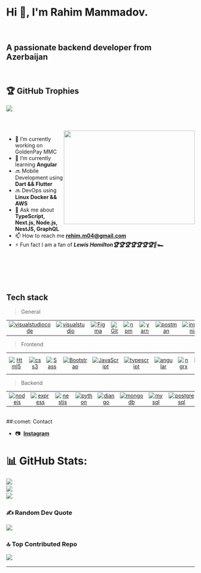 <h1 align="left">Hi 👋, I'm Rahim Mammadov.</h1>

<br>

<h2 align="left">A passionate backend developer from Azerbaijan</h2>
<br>
<div>

</div>

## 🏆 GitHub Trophies
![](https://github-profile-trophy.vercel.app/?username=RehimMammadov&theme=tokyonight&no-frame=true&no-bg=true&margin-w=4)

<br>
<br>
 
<a>
  <img src="https://user-images.githubusercontent.com/74038190/212749695-a6817c5a-a794-462b-afca-1b5ce7dd5e63.gif" alt="" align="right" width="350" height="250"/>
</a>

- 🔭 I’m currently working on GoldenPay MMC
- 🌱 I’m currently learning **Angular**
- 🔜 Mobile Development using **Dart && Flutter**
- 🔜 DevOps using **Linux Docker && AWS**
- 💬 Ask me about **TypeScript, Next.js, Node.js, NestJS, GraphQL**
- 📫 How to reach me **rehim.m04@gmail.com**
- ⚡ Fun fact I am a fan of <b><i>Lewis Hamilton🏆🏆🏆🏆🏆🏆🏆🏁🏎️</i></b>
  <br>
  <br>
  <br>
  <br>
  <br>
  <br>




<h2 align="left" id="rahim-stack">Tech stack</h2>

>  General
 
<table width='100%'>
  <tr>
   <td align="center" width="100"> 
        <a href="https://code.visualstudio.com/" target="_blank" rel="noreferrer"> 
            <img src="https://upload.wikimedia.org/wikipedia/commons/thumb/9/9a/Visual_Studio_Code_1.35_icon.svg/1200px-Visual_Studio_Code_1.35_icon.svg.png" alt="visualstudiocode" width="48" height="48"/> 
        </a>
    </td>
   <td align="center" width="100"> 
        <a href="https://visualstudio.microsoft.com/" target="_blank" rel="noreferrer"> 
            <img src="https://upload.wikimedia.org/wikipedia/commons/thumb/2/2c/Visual_Studio_Icon_2022.svg/1000px-Visual_Studio_Icon_2022.svg.png" alt="visualstudio" width="48" height="48"/> 
        </a>
    </td>
    <td align="center" width="100">
      <a href="https://www.figma.com/" >
        <img src="https://upload.wikimedia.org/wikipedia/commons/3/33/Figma-logo.svg" width="48" height="48" alt="Figma" />
      </a>
    </td>
    <td align="center" width="100">
      <a href="https://git-scm.com/" >
        <img src="https://upload.wikimedia.org/wikipedia/commons/thumb/3/3f/Git_icon.svg/1200px-Git_icon.svg.png" width="48" height="48" alt="Git" />
      </a>
    </td>
    <td align="center" width="100"> 
      <a href="https://www.npmjs.com/" >
        <img src="https://brandeps.com/icon-download/N/Npm-icon-vector-05.svg" width="48" height="48" alt="npm" />
      </a>
    </td>
   <td align="center" width="100"> 
      <a href="https://yarnpkg.com/" >
        <img src="https://seeklogo.com/images/Y/yarn-logo-F5E7A65FA2-seeklogo.com.png" width="48" height="48" alt="yarn" />
      </a>
    </td>
    <td align="center" width="100"> 
        <a href="https://www.postman.com/" target="_blank" rel="noreferrer"> 
            <img src="https://www.vectorlogo.zone/logos/getpostman/getpostman-icon.svg" alt="postman" width="48" height="48"/> 
        </a>
    </td>
   <td align="center" width="100"> 
        <a href="https://insomnia.rest/" target="_blank" rel="noreferrer"> 
            <img src="https://seeklogo.com/images/I/insomnia-logo-A35E09EB19-seeklogo.com.png" alt="insomnia" width="48" height="48"/> 
        </a>
    </td>
   <td align="center" width="100"> 
        <a href="https://www.beekeeperstudio.io" target="_blank" rel="noreferrer"> 
            <img src="https://dashboard.snapcraft.io/site_media/appmedia/2020/03/512x512_4JGJ8f7.png" alt="beekeeperstudio" width="48" height="48"/> 
        </a>
    </td>
   <td align="center" width="100"> 
        <a href="https://github.com/" target="_blank" rel="noreferrer"> 
            <img src="https://static-00.iconduck.com/assets.00/github-icon-2048x1988-jzvzcf2t.png" alt="github" width="48" height="48"/> 
        </a>
    </td>
   <td align="center" width="100"> 
        <a href="https://www.docker.com/" target="_blank" rel="noreferrer"> 
            <img src="https://cdn4.iconfinder.com/data/icons/logos-and-brands/512/97_Docker_logo_logos-512.png" alt="docker" width="48" height="48"/> 
        </a>
    </td>
  </tr> 
</table>

>  Frontend
 
<table width='100%'> 
    <tr>
        <td align="center" width="100">
            <a href="#rahim-stack">
              <img src="https://raw.githubusercontent.com/danielcranney/readme-generator/main/public/icons/skills/html5-colored.svg" width="48" height="48" alt="Html5" />
            </a>
        </td>
        <td align="center" width="100"> 
            <a href="#rahim-stack" >
              <img src="https://raw.githubusercontent.com/danielcranney/readme-generator/main/public/icons/skills/css3-colored.svg" width="48" height="48" alt="css3" />
            </a>
        </td>
        <td align="center" width="100">
            <a href="https://sass-lang.com/">
              <img src="https://brandeps.com/icon-download/S/Sass-icon-vector-04.svg" width="48" height="48" alt="Sass" />
            </a>
        </td>
            <td align="center" width="100">
            <a href="https://tailwindcss.com/">
              <img src="https://raw.githubusercontent.com/danielcranney/readme-generator/main/public/icons/skills/tailwindcss-colored.svg" width="48" height="48" alt="Bootstrap" />
            </a>
        </td>
    <td align="center" width="100">
      <a href="#rahim-stack">
        <img src="https://upload.wikimedia.org/wikipedia/commons/thumb/9/99/Unofficial_JavaScript_logo_2.svg/1024px-Unofficial_JavaScript_logo_2.svg.png" width="48" height="48" alt="JavaScript"/>
      </a>
    </td>
    <td align="center" width="100">
        <a href="https://www.typescriptlang.org/" target="_blank" rel="noreferrer"> <img src="https://raw.githubusercontent.com/danielcranney/readme-generator/main/public/icons/skills/typescript-colored.svg"             alt="typescript" width="48" height="48"/> </a>
      </td>
     <td align="center" width="100">
        <a href="https://angular.io/" target="_blank" rel="noreferrer"> <img src="https://www.cdnlogo.com/logos/a/51/angular.svg" alt="angular" width="48" height="48"/> </a>
      </td>
     <td align="center" width="100">
        <a href="https://ngrx.io/" target="_blank" rel="noreferrer"> <img src="https://cdn.worldvectorlogo.com/logos/ngrx.svg" alt="ngrx" width="48" height="48"/> </a>
      </td>
      <td align="center" width="100">
      <a href="https://react.dev/" target="_blank" rel="noreferrer">
        <img src="https://www.svgrepo.com/show/452092/react.svg" width="48" height="48" alt="React" />
      </a>
    </td>
  <td align="center" width="100">
        <a href="https://nextjs.org/" target="_blank" rel="noreferrer"> 
            <img src="https://www.drupal.org/files/project-images/nextjs-icon-dark-background.png" alt="nextjs"     
            width="48" height="48"/> 
        </a>
    </td>
    <td align="center" width="100">
        <a href="https://redux.js.org/" target="_blank" rel="noreferrer"> 
            <img src="https://raw.githubusercontent.com/devicons/devicon/master/icons/redux/redux-original.svg" alt="redux" width="48" height="48"/> 
        </a>
    </td>
  </tr> 
</table>

>  Backend
 
<table width='100%'> 
    <tr>
    <td align="center" width="100">
        <a href="https://nodejs.org/en" target="_blank" rel="noreferrer"> 
            <img src="https://seeklogo.com/images/N/nodejs-logo-FBE122E377-seeklogo.com.png" alt="nodejs" width="48" height="48"/> 
        </a>
    </td>
     <td align="center" width="100">
        <a href="https://expressjs.com/" target="_blank" rel="noreferrer"> 
            <img src="https://raw.githubusercontent.com/danielcranney/readme-generator/main/public/icons/skills/express-colored-dark.svg" alt="express" width="48" height="48"/> 
        </a>
    </td>
    <td align="center" width="100">
        <a href="https://nestjs.com/" target="_blank" rel="noreferrer"> 
            <img src="https://docs.nestjs.com/assets/logo-small.svg" alt="nestjs" width="48" height="48"/> 
        </a>
    </td>
     <td align="center" width="100">
        <a href="https://www.python.org/" target="_blank" rel="noreferrer"> 
            <img src="https://upload.wikimedia.org/wikipedia/commons/thumb/c/c3/Python-logo-notext.svg/1869px-Python-logo-notext.svg.png" alt="python" width="48" height="48"/> 
        </a>
    </td>
    <td align="center" width="100">
        <a href="https://www.djangoproject.com/" target="_blank" rel="noreferrer"> 
            <img src="https://cdn.worldvectorlogo.com/logos/django.svg" alt="django" width="48" height="48"/> 
        </a>
    </td>
     <td align="center" width="100">
        <a href="https://www.mongodb.com/" target="_blank" rel="noreferrer"> 
            <img src="https://raw.githubusercontent.com/danielcranney/readme-generator/main/public/icons/skills/mongodb-colored.svg" alt="mongodb" width="48" height="48"/> 
        </a>
    </td>
    <td align="center" width="100">
        <a href="https://www.mysql.com/" target="_blank" rel="noreferrer"> 
            <img src="https://raw.githubusercontent.com/danielcranney/readme-generator/main/public/icons/skills/mysql-colored.svg" alt="mysql" width="48" height="48"/> 
        </a>
    </td>
    <td align="center" width="100">
        <a href="https://www.postgresql.org/" target="_blank" rel="noreferrer"> 
            <img src="https://raw.githubusercontent.com/danielcranney/readme-generator/main/public/icons/skills/postgresql-colored.svg" alt="postgresql" width="48" height="48"/> 
        </a>
    </td>
     <td align="center" width="100">
        <a href="https://mariadb.org/" target="_blank" rel="noreferrer"> 
            <img src="https://cdn.icon-icons.com/icons2/2699/PNG/512/mariadb_logo_icon_170968.png" alt="mariadb" width="48" height="48"/> 
        </a>
    </td>
     <td align="center" width="100">
        <a href="https://www.prisma.io/" target="_blank" rel="noreferrer"> 
            <img src="https://www.svgrepo.com/show/374002/prisma.svg" alt="prisma" width="48" height="48"/> 
        </a>
    </td>
     <td align="center" width="100"> 
        <a href="https://graphql.org/" target="_blank" rel="noreferrer"> 
            <img src="https://upload.wikimedia.org/wikipedia/commons/thumb/1/17/GraphQL_Logo.svg/2048px-GraphQL_Logo.svg.png" alt="graphql" width="48" height="48"/> 
        </a>
    </td>
  </tr> 
</table>

<br>
##:comet: Contact
<a href="#">
  <img align="right"/>
</a>


- :camera: &nbsp;**[Instagram](https://www.instagram.com/_rahimos_44/)**

# 📊 GitHub Stats:
![](https://github-readme-stats.vercel.app/api?username=RehimMammadov&theme=tokyonight&hide_border=true&include_all_commits=true&count_private=false)<br/>
![](https://github-readme-streak-stats.herokuapp.com/?user=RehimMammadov&theme=tokyonight&hide_border=true)<br/>
![](https://github-readme-stats.vercel.app/api/top-langs/?username=RehimMammadov&theme=tokyonight&hide_border=true&include_all_commits=true&count_private=false&layout=compact)

### ✍️ Random Dev Quote
![](https://quotes-github-readme.vercel.app/api?type=horizontal&theme=tokyonight)

### 🔝 Top Contributed Repo
![](https://github-contributor-stats.vercel.app/api?username=RehimMammadov&limit=5&theme=tokyonight&combine_all_yearly_contributions=true)

---

<!-- Proudly created with GPRM ( https://gprm.itsvg.in ) -->

<br>
    
